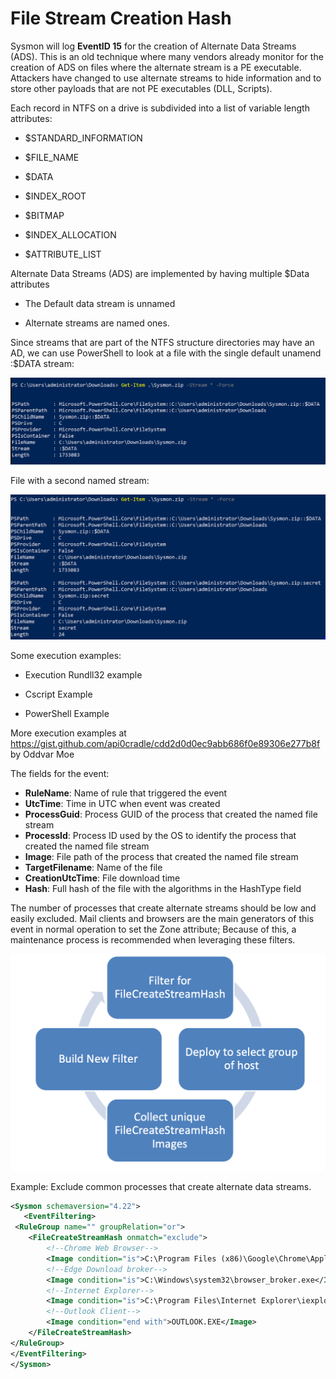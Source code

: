 File Stream Creation Hash
=========================

Sysmon will log **EventID 15** for the creation of Alternate Data Streams (ADS). This is an old technique where many vendors already monitor for the creation of ADS on files where the alternate stream is a PE executable. Attackers have changed to use alternate streams to hide information and to store other payloads that are not PE executables (DLL, Scripts).

Each record in NTFS on a drive is subdivided into a list of variable length attributes:

* \$STANDARD\_INFORMATION

* \$FILE\_NAME

* \$DATA

* \$INDEX\_ROOT

* \$BITMAP

* \$INDEX\_ALLOCATION

* \$ATTRIBUTE\_LIST

Alternate Data Streams (ADS) are implemented by having multiple \$Data
attributes

* The Default data stream is unnamed

* Alternate streams are named ones.

Since streams that are part of the NTFS structure directories may have an AD, we can use PowerShell to look at a file with the single default unamend :\$DATA stream:

![stream1](./media/image41.png)

File with a second named stream:

![stream2](./media/image42.png)

Some execution examples:

* Execution Rundll32 example

* Cscript Example

* PowerShell Example

More execution examples at
<https://gist.github.com/api0cradle/cdd2d0d0ec9abb686f0e89306e277b8f> by
Oddvar Moe

The fields for the event:

* **RuleName**: Name of rule that triggered the event
* **UtcTime**: Time in UTC when event was created
* **ProcessGuid**: Process GUID of the process that created the named file stream
* **ProcessId**: Process ID used by the OS to identify the process that created the named file stream
* **Image**: File path of the process that created the named file stream
* **TargetFilename**: Name of the file
* **CreationUtcTime**: File download time
* **Hash**: Full hash of the file with the algorithms in the HashType field

The number of processes that create alternate streams should be low and easily excluded. Mail clients and browsers are the main generators of this event in normal operation to set the Zone attribute; Because of this, a maintenance process is recommended when leveraging these filters.

![process](./media/image43.png)

Example: Exclude common processes that create alternate data streams.

```xml
<Sysmon schemaversion="4.22">
   <EventFiltering>
 <RuleGroup name="" groupRelation="or">
    <FileCreateStreamHash onmatch="exclude">
        <!--Chrome Web Browser-->
        <Image condition="is">C:\Program Files (x86)\Google\Chrome\Application\chrome.exe</Image>
        <!--Edge Download broker-->
        <Image condition="is">C:\Windows\system32\browser_broker.exe</Image>
        <!--Internet Explorer-->
        <Image condition="is">C:\Program Files\Internet Explorer\iexplore.exe</Image>
        <!--Outlook Client-->
        <Image condition="end with">OUTLOOK.EXE</Image>
    </FileCreateStreamHash>
</RuleGroup>
</EventFiltering>
</Sysmon>
```
